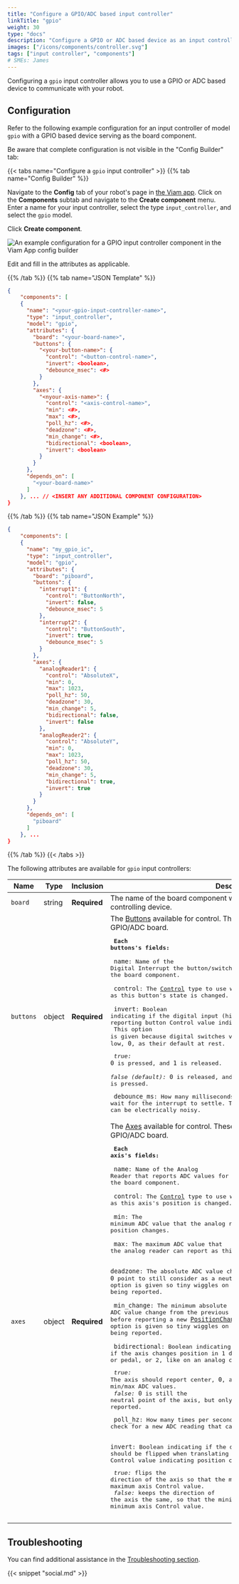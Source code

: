 ```yaml
---
title: "Configure a GPIO/ADC based input controller"
linkTitle: "gpio"
weight: 30
type: "docs"
description: "Configure a GPIO or ADC based device as an input controller."
images: ["/icons/components/controller.svg"]
tags: ["input controller", "components"]
# SMEs: James
---
```


Configuring a `gpio` input controller allows you to use a GPIO or ADC based device to communicate with your robot.

## Configuration

Refer to the following example configuration for an input controller of model `gpio` with a GPIO based device serving as the board component.

Be aware that complete configuration is not visible in the "Config Builder" tab:

{{< tabs name="Configure a `gpio` input controller" >}}
{{% tab name="Config Builder" %}}

Navigate to the **Config** tab of your robot's page in [the Viam app](https://app.viam.com).
Click on the **Components** subtab and navigate to the **Create component** menu.
Enter a name for your input controller, select the type `input_controller`, and select the `gpio` model.

Click **Create component**.

![An example configuration for a GPIO input controller component in the Viam App config builder](../img/gpio-input-controller-ui-config.png)

Edit and fill in the attributes as applicable.

{{% /tab %}}
{{% tab name="JSON Template" %}}

```json {class="line-numbers linkable-line-numbers"}
{
    "components": [
    {
      "name": "<your-gpio-input-controller-name>",
      "type": "input_controller",
      "model": "gpio",
      "attributes": {
        "board": "<your-board-name>",
        "buttons": {
          "<your-button-name>": {
            "control": "<button-control-name>",
            "invert": <boolean>,
            "debounce_msec": <#>
          }
        },
        "axes": {
          "<nyour-axis-name>": {
            "control": "<axis-control-name>",
            "min": <#>,
            "max": <#>,
            "poll_hz": <#>,
            "deadzone": <#>,
            "min_change": <#>,
            "bidirectional": <boolean>,
            "invert": <boolean>
          }
        }
      },
      "depends_on": [
        "<your-board-name>"
      ]
    }, ... // <INSERT ANY ADDITIONAL COMPONENT CONFIGURATION>
}
```

{{% /tab %}}
{{% tab name="JSON Example" %}}

```json {class="line-numbers linkable-line-numbers"}
{
    "components": [
    {
      "name": "my_gpio_ic",
      "type": "input_controller",
      "model": "gpio",
      "attributes": {
        "board": "piboard",
        "buttons": {
          "interrupt1": {
            "control": "ButtonNorth",
            "invert": false,
            "debounce_msec": 5
          },
          "interrupt2": {
            "control": "ButtonSouth",
            "invert": true,
            "debounce_msec": 5
          }
        },
        "axes": {
          "analogReader1": {
            "control": "AbsoluteX",
            "min": 0,
            "max": 1023,
            "poll_hz": 50,
            "deadzone": 30,
            "min_change": 5,
            "bidirectional": false,
            "invert": false
          },
          "analogReader2": {
            "control": "AbsoluteY",
            "min": 0,
            "max": 1023,
            "poll_hz": 50,
            "deadzone": 30,
            "min_change": 5,
            "bidirectional": true,
            "invert": true
          }
        }
      },
      "depends_on": [
        "piboard"
      ]
    }, ...
}
```

{{% /tab %}}
{{< /tabs >}}

The following attributes are available for `gpio` input controllers:

| Name | Type | Inclusion | Description |
| ---- | ---- | --------- | ----------- |
| `board` | string | **Required**| The name of the board component with GPIO or ADC pins to use as the controlling device. |
| `buttons` | object | **Required** | The [Buttons](../#button-controls) available for control. These should be connected to the GPIO/ADC board. <pre> **Each buttons's fields:** <br><br> <code>name</code>: Name of the Digital Interrupt the button/switch is connected to, as configured on the board component. <br><br> <code>control</code>: The [Control](../#control-field) type to use when reporting events as this button's state is changed. <br><br> <code>invert</code>: Boolean indicating if the digital input (high/low) should be inverted when reporting button Control value indicating button state. <br> This option is given because digital switches vary between high, `1`, and low, `0`, as their default at rest. <pre> *true:* `0` is pressed, and `1` is released. <br> *false (default):* `0` is released, and `1` is pressed. </pre> <code>debounce_ms</code>: How many milliseconds to wait for the interrupt to settle. This is needed because some switches can be electrically noisy. </pre> |
| `axes` | object | **Required** | The [Axes](../#axis-controls) available for control. These should be connected to the GPIO/ADC board. <pre> **Each axis's fields:** <br><br> <code>name</code>: Name of the Analog Reader that reports ADC values for the axis Control, as configured on the board component. <br><br> <code>control</code>: The [Control](../#control-field) type to use when reporting events as this axis's position is changed. <br><br> <code>min</code>: The minimum ADC value that the analog reader can report as this axis's position changes. <br><br> <code>max</code>: The maximum ADC value that the analog reader can report as this axis's position changes. <br><br> <code>deadzone</code>: The absolute ADC value change from the neutral `0` point to still consider as a neutral position. This option is given so tiny wiggles on loose controls don't result in events being reported. <br><br> <code>min_change</code>: The minimum absolute ADC value change from the previous ADC value reading that can occur before reporting a new [`PositionChangeAbs Event`](../#event-object). This option is given so tiny wiggles on loose controls don't result in events being reported. <br><br> <code>bidirectional</code>: Boolean indicating if the axis changes position in 1 direction, like on an analog trigger or pedal, or 2, like on an analog control stick. <pre> *true:* The axis should report center, `0`, as halfway between the min/max ADC values. <br> *false:* `0` is still the neutral point of the axis, but only positive change values can be reported. </pre> <code>poll_hz</code>: How many times per second to check for a new ADC reading that can generate an event. <br><br> <code>invert</code>: Boolean indicating if the direction of the axis should be flipped when translating ADC value readings to the axis Control value indicating position change. <pre> *true:* flips the direction of the axis so that the minimum ADC value is reported as the maximum axis Control value. <br> *false:* keeps the direction of the axis the same, so that the minimum ADC value is reported as the minimum axis Control value. </pre></pre>|

## Troubleshooting

You can find additional assistance in the [Troubleshooting section](/appendix/troubleshooting/).

{{< snippet "social.md" >}}
